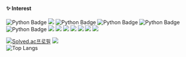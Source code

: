 
<div align=center>
</div>

#### :sparkles: Interest
![Python Badge](https://img.shields.io/badge/Python-3776AB?style=flat-square&logo=Python&logoColor=white)
<img src="https://img.shields.io/badge/django-092E20?style=flat-square&logo=django&logoColor=white"/>
![Python Badge](https://img.shields.io/badge/PyTorch-EE4C2C?style=flat-square&logo=PyTorch&logoColor=white)
![Python Badge](https://img.shields.io/badge/TensorFlow-FF6F00?style=flat-square&logo=TensorFlow&logoColor=white)
![Python Badge](https://img.shields.io/badge/YOLO-00FFFF?style=flat-square&logo=YOLO&logoColor=white)
![Python Badge](https://img.shields.io/badge/Jupyter-F37626?style=flat-square&logo=Jupyer&logoColor=white)
<img src="https://img.shields.io/badge/Node.js-339933?style=flat-square&logo=Node.js&logoColor=white"/>
<img src="https://img.shields.io/badge/java-007396?style=flat-square&logo=java&logoColor=white"/>
<img src="https://img.shields.io/badge/Spring-6DB33F?style=flat-square&logo=Spring&logoColor=white"/>
<img src="https://img.shields.io/badge/Amazon AWS-232F3E?style=flat-square&logo=amazonaws&logoColor=white"/>
<img src="https://img.shields.io/badge/MariaDB-003545?style=flat-square&logo=mariaDB&logoColor=white"/>
<img src="https://img.shields.io/badge/MySQL-4479A1?style=flat-square&logo=MySQL&logoColor=white"/>
<img src="https://img.shields.io/badge/MongoDB-47A248?style=flat-square&logo=MongoDB&logoColor=white"/>






<div> 
 

[![Solved.ac프로필](http://mazassumnida.wtf/api/v2/generate_badge?boj=nahyunho1030)](https://solved.ac/profile/nahyunho1030)
<img src="http://mazandi.herokuapp.com/api?handle=nahyunho1030&theme=cold"/>
\
![Top Langs](https://github-readme-stats.vercel.app/api/top-langs/?username=imhyunho99&layout=compact&title_color=white)
